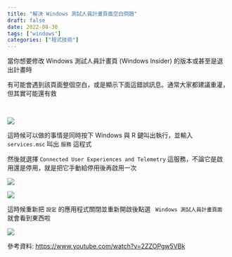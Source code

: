 ```yaml
---
title: "解決 Windows 測試人員計畫頁面空白問題"
draft: false
date: 2022-08-30
tags: ["windows"]
categories: ["程式技術"]
---
```


當你想要修改 Windows 測試人員計畫頁 (Windows Insider) 的版本或甚至是退出計畫時  

有可能會遇到該頁面整個空白，或是顯示下面這錯誤訊息。通常大家都建議重灌，但其實可能還有救

<!--more-->

</br>

![](https://i.imgur.com/Z2qV8wa.jpg)


這時候可以做的事情是同時按下 Windows 與 R 鍵叫出執行，並輸入 `services.msc` 叫出 `服務` 這程式  

然後就選擇 `Connected User Experiences and Telemetry` 這服務，不論它是啟用還是停用，就是把它手動給停用後再啟用一次

![](https://i.imgur.com/gJAowO9.jpg)

![](https://i.imgur.com/txs66SP.jpg)

這時候重新把 `設定` 的應用程式關閉並重新開啟後點選 ` Windows 測試人員計畫頁面` 就會看到東西啦


![](https://i.imgur.com/c0jRkWM.jpg)


參考資料: https://www.youtube.com/watch?v=2ZZOPgw5VBk
